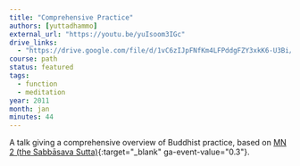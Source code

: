 ```yaml
---
title: "Comprehensive Practice"
authors: [yuttadhammo]
external_url: "https://youtu.be/yuIsoom3IGc"
drive_links:
  - "https://drive.google.com/file/d/1vC6zIJpFNfKm4LFPddgFZY3xkK6-U3Bi/view?usp=drivesdk"
course: path
status: featured
tags:
  - function
  - meditation
year: 2011
month: jan
minutes: 44
---
```


A talk giving a comprehensive overview of Buddhist practice, based on [MN 2 (the Sabbāsava Sutta)](https://suttacentral.net/mn2/en/bodhi){:target="_blank" ga-event-value="0.3"}.
